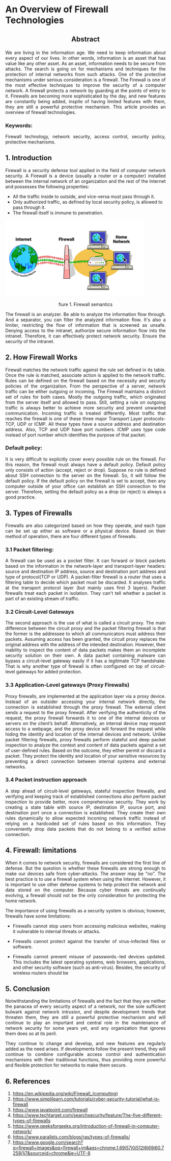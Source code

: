# An Overview of Firewall Technologies
## <p style="text-align:center"> Abstract
<p>
<p style="text-align:justify">We are living in the information age. We need to keep information about every aspect of our lives. In other words, information is an asset that has value like any other asset. As an asset, information needs to be secure from attacks. The search is going on for mechanisms and techniques for the protection of internal networks from such attacks. One of the protective mechanisms under serious consideration is a firewall. The Firewall is one of the most effective techniques to improve the security of a computer network. A firewall protects a network by guarding at the points of entry to it. Firewalls are becoming more sophisticated by the day, and new features are constantly being added, inspite of having limited features with them, they are still a powerful protective mechanism. This article provides an overview of firewall technologies.</p>

### Keywords:
<p style="text-align:justify">Firewall technology, network security, access control, security policy, protective mechanisms.</p>

## 1. Introduction

<p style="text-align: justify">Firewall is a security defense tool applied in the field of computer network security. A Firewall is a device (usually a router or a computer) installed between the internal network of an organization and the rest of the Internet and possesses the following properties:

* All the traffic inside to outside, and vice-versa must pass through it.
* Only authorized traffic, as defined by local security policy, is allowed to pass through it.
* The firewall itself is immune to penetration.
 </p>

![Network Security Firewall](firewall.png) 

<p style="text-align:center">fiure 1. Firewall semantics</p>

<p style="text-align:justify">The firewall is an analyzer. Be able to analyze the information flow through. And a separator, you can filter the analyzed information flow. It's also a limiter, restricting the flow of information that is screened as unsafe. Denying access to the intranet, authorize secure information flow into the intranet. Therefore, it can effectively protect network security. Ensure the security of the intranet.</p>

## 2. How Firewall Works
<p style="text-align: justify">Firewall matches the network traffic against the rule set defined in its table. Once the rule is matched, associate action is applied to the network traffic. Rules can be defined on the firewall based on the necessity and security policies of the organization. From the perspective of a server, network traffic can be either outgoing or incoming. The Firewall maintains a distinct set of rules for both cases. Mostly the outgoing traffic, which originated from the server itself and allowed to pass. Still, setting a rule on outgoing traffic is always better to achieve more security and prevent unwanted communication. Incoming traffic is treated differently. Most traffic that reaches the firewall is one of these three major Transport Layer protocols- TCP, UDP or ICMP. All these types have a source address and destination address. Also, TCP and UDP have port numbers. ICMP uses type code instead of port number which identifies the purpose of that packet.</p>

### Default policy: 

<p style="text-align:justify">It is very difficult to explicitly cover every possible rule on the firewall. For this reason, the firewall must always have a default policy. Default policy only consists of action (accept, reject or drop). Suppose no rule is defined about SSH connection to the server on the firewall. So, it will follow the default policy. If the default policy on the firewall is set to accept, then any computer outside of your office can establish an SSH connection to the server. Therefore, setting the default policy as a drop (or reject) is always a good practice.</p>

## 3. Types of Firewalls

<p style="text-align: justify">Firewalls are also categorized based on how they operate, and each type can be set up either as software or a physical device. Based on their method of operation, there are four different types of firewalls.</p>

### 3.1 Packet filtering:
<p style="text-align:justify">A firewall can be used as a pocket filter. It can forward or block packets based on the information in the network-layer and transport-layer headers: source and destination IP address, source and destination port address and type of protocol(TCP or UDP). A packet-filter firewall is a router that uses a filtering table to decide which packet must be discarded. It analyses traffic at the transport protocol layer (but mainly uses first 3 layers). Packet firewalls treat each packet in isolation. They can't tell whether a packet is part of an existing stream of traffic. </p>

### 3.2 Circuit-Level Gateways
<p style="text-align: justify">The second approach is the use of what is called a circuit proxy. The main difference between the circuit proxy and the packet filtering firewall is that the former is the addressee to which all communicators must address their packets. Assuming access has been granted, the circuit proxy replaces the original address with the address of the intended destination. However, their inability to inspect the content of data packets makes them an incomplete security solution on their own. A data packet containing malware can bypass a circuit-level gateway easily if it has a legitimate TCP handshake. That is why another type of firewall is often configured on top of circuit-level gateways for added protection.</p>

### 3.3 Application-Level gateways (Proxy Firewalls)
<p style="text-align:justify">Proxy firewalls, are implemented at the application layer via a proxy device. Instead of an outsider accessing your internal network directly, the connection is established through the proxy firewall. The external client sends a request to the proxy firewall. After verifying the authenticity of the request, the proxy firewall forwards it to one of the internal devices or servers on the client’s behalf. Alternatively, an internal device may request access to a webpage, and the proxy device will forward the request while hiding the identity and location of the internal devices and network. Unlike packet filtering firewalls, proxy firewalls perform stateful and deep packet inspection to analyze the context and content of data packets against a set of user-defined rules. Based on the outcome, they either permit or discard a packet. They protect the identity and location of your sensitive resources by preventing a direct connection between internal systems and external networks. </p>

### 3.4 Packet instruction approach
<p style="text-align: justify">A step ahead of circuit-level gateways, stateful inspection firewalls, and verifying and keeping track of established connections also perform packet inspection to provide better, more comprehensive security. They work by creating a state table with source IP, destination IP, source port, and destination port once a connection is established. They create their own rules dynamically to allow expected incoming network traffic instead of relying on a hardcoded set of rules based on this information. They conveniently drop data packets that do not belong to a verified active connection.</p>


## 4. Firewall: limitations
<p style="text-align: justify">When it comes to network security, firewalls are considered the first line of defense. But the question is whether these firewalls are strong enough to make our devices safe from cyber-attacks. The answer may be "no". The best practice is to use a firewall system when using the Internet. However, it is important to use other defense systems to help protect the network and data stored on the computer. Because cyber threats are continually evolving, a firewall should not be the only consideration for protecting the home network.</p>
<p style="text-align:justify">
The importance of using firewalls as a security system is obvious; however, firewalls have some limitations:</p>

*  <p style="text-align: justify">Firewalls cannot stop users from accessing malicious websites, making it vulnerable to internal threats or attacks.</p>
* <p style="text-align:justify">Firewalls cannot protect against the transfer of virus-infected files or software.</p>
* <p style="text-align:justify">Firewalls cannot prevent misuse of passwords.-led devices updated. This includes the latest operating systems, web browsers, applications, and other security software (such as anti-virus). Besides, the security of wireless routers should be </p>

## 5. Conclusion
<p style="text-align: justify">Notwithstanding the limitations of firewalls and the fact that they are neither the panacea of every security aspect of a network, nor the sole sufficient bulwark against network intrusion, and despite development trends that threaten them, they are still a powerful protective mechanism and will continue to play an important and central role in the maintenance of network security for some years yet, and any organization that ignores them does so at its peril.</p>
<p style="text-align: justify">They continue to change and develop, and new features are regularly added as the need arises. If developments follow the present trend, they will continue to combine
configurable access control and authentication mechanisms with their traditional functions, thus providing more powerful and flexible protection for networks to make them secure.</p>

## 6. References

1. https://en.wikipedia.org/wiki/Firewall_(computing)
2. https://www.simplilearn.com/tutorials/cyber-security-tutorial/what-is-firewall
3. https://www.javatpoint.com/firewall
4. https://www.techtarget.com/searchsecurity/feature/The-five-different-types-of-firewalls
5. https://www.geeksforgeeks.org/introduction-of-firewall-in-computer-network/
6. https://www.parallels.com/blogs/ras/types-of-firewalls/
7. https://www.google.com/search?q=firewall+images&oq=firewall+im&aqs=chrome.1.69i57j0i512l6j69i60.7258j1j7&sourceid=chrome&ie=UTF-8